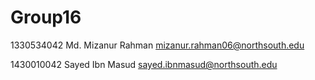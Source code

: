 # Group16

1330534042	Md. Mizanur Rahman	<mizanur.rahman06@northsouth.edu>

1430010042	Sayed Ibn Masud	<sayed.ibnmasud@northsouth.edu>

